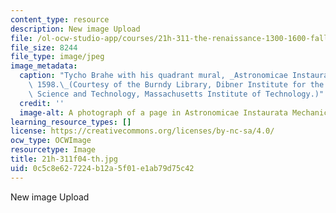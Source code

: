 ```yaml
---
content_type: resource
description: New image Upload
file: /ol-ocw-studio-app/courses/21h-311-the-renaissance-1300-1600-fall-2004/0c5c8e627224b12a5f01e1ab79d75c42_21h-311f04-th.jpg
file_size: 8244
file_type: image/jpeg
image_metadata:
  caption: "Tycho Brahe with his quadrant mural, _Astronomicae Instaurata Mechanica_,\
    \ 1598.\_(Courtesy of the Burndy Library, Dibner Institute for the History of\
    \ Science and Technology, Massachusetts Institute of Technology.)"
  credit: ''
  image-alt: A photograph of a page in Astronomicae Instaurata Mechanica, 1598.
learning_resource_types: []
license: https://creativecommons.org/licenses/by-nc-sa/4.0/
ocw_type: OCWImage
resourcetype: Image
title: 21h-311f04-th.jpg
uid: 0c5c8e62-7224-b12a-5f01-e1ab79d75c42
---
```

New image Upload